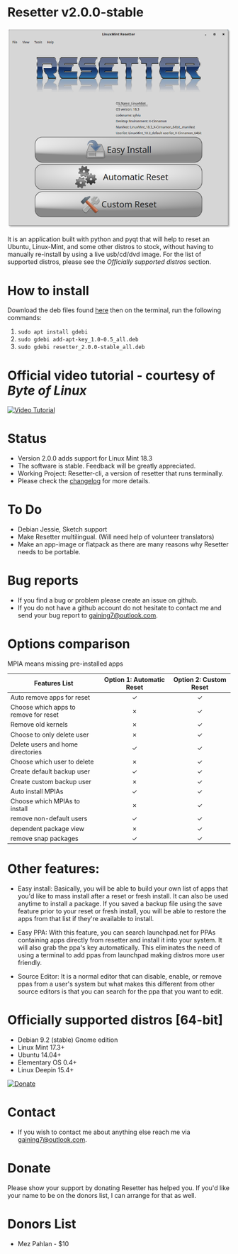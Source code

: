 # Resetter v2.0.0-stable
![alt tag](https://github.com/gaining/Resetter/blob/master/Resetter/resetter-screenshot.png)

It is an application built with python and pyqt that will help to reset an Ubuntu, Linux-Mint, and some other distros to stock, without having to manually re-install by using a live usb/cd/dvd image. For the list of supported distros, please see the *Officially supported distros* section.

# How to install
Download the deb files found [here](https://github.com/gaining/Resetter/releases/latest) then on the terminal, run the following commands:

1. `sudo apt install gdebi`
2. `sudo gdebi add-apt-key_1.0-0.5_all.deb`
3. `sudo gdebi resetter_2.0.0-stable_all.deb`

# Official video tutorial - courtesy of *Byte of Linux*

[![Video Tutorial](http://i3.ytimg.com/vi/PSmzWdGrs1M/maxresdefault.jpg)](https://youtu.be/PSmzWdGrs1M "Resetter Tutorial")


# Status
- Version 2.0.0 adds support for Linux Mint 18.3
- The software is stable. Feedback will be greatly appreciated.
- Working Project: Resetter-cli, a version of resetter that runs terminally.
- Please check the [changelog](https://github.com/gaining/Resetter/blob/master/changelog) for more details.

# To Do
- Debian Jessie, Sketch support
- Make Resetter multilingual. (Will need help of volunteer translators)
- Make an app-image or flatpack as there are many reasons why Resetter needs to be portable.

# Bug reports
- If you find a bug or problem please create an issue on github.
- If you do not have a github account do not hesitate to contact me and send your bug report to gaining7@outlook.com.

# Options comparison

MPIA means missing pre-installed apps

<center>

| Features List                          | Option 1: Automatic Reset | Option 2: Custom Reset |
|----------------------------------------|:-------------------------:|:----------------------:|
| Auto remove apps for reset             |             ✓             |            ✓           |
| Choose which apps to remove for reset  |             ✗             |            ✓           |
| Remove old kernels                     |             ✗             |            ✓           |
| Choose to only delete user             |             ✗             |            ✓           |
| Delete users and home directories      |             ✓             |            ✓           |
| Choose which user to delete            |             ✗             |            ✓           |
| Create default backup user             |             ✓             |            ✓           |
| Create custom backup user              |             ✗             |            ✓           |
| Auto install MPIAs                     |             ✓             |            ✓           |
| Choose which MPIAs to install          |             ✗             |            ✓           |
| remove non-default users               |             ✓             |            ✓           |
| dependent package view                 |             ✗             |            ✓           |
| remove snap packages                   |             ✓             |            ✓           |


</center>

# Other features:
- Easy install: Basically, you will be able to build your own list of apps that you'd like to mass install after a reset or fresh install. It can also be used anytime to install a package. If you saved a backup file using the save feature prior to your reset or fresh install, you will be able to restore the apps from that list if they're available to install.

- Easy PPA: With this feature, you can search launchpad.net for PPAs containing apps directly from resetter and install it into your system. It will also grab the ppa's key automatically. This eliminates the need of using a terminal to add ppas from launchpad making distros more user friendly.

- Source Editor: It is a normal editor that can disable, enable, or remove ppas from a user's system but what makes this different from other source editors is that you can search for the ppa that you want to edit.

# Officially supported distros [64-bit]
- Debian 9.2 (stable) Gnome edition
- Linux Mint 17.3+
- Ubuntu 14.04+
- Elementary OS 0.4+
- Linux Deepin 15.4+

[![Donate](https://www.paypalobjects.com/en_US/i/btn/btn_donateCC_LG.gif)](https://www.paypal.com/cgi-bin/webscr?cmd=_s-xclick&hosted_button_id=8FET8RGU2ZKQ8)

# Contact
- If you wish to contact me about anything else reach me via gaining7@outlook.com.

# Donate
Please show your support by donating Resetter has helped you.
If you'd like your name to be on the donors list, I can arrange for that as well.

# Donors List
- Mez Pahlan - $10
